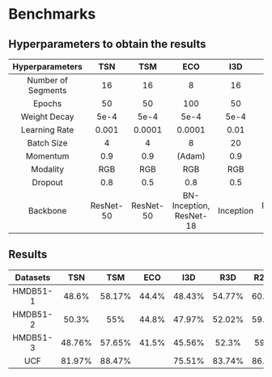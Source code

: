 # Benchmarks

## Hyperparameters to obtain the results
| Hyperparameters   | TSN     | TSM     | ECO                     | I3D   | R3D    | R2P1D         |
| :---------------: | :-----: | :-----: | :---------------------: | :---: | :----: | :-----------: |
| Number of Segments| 16      | 16      | 8                       | 16    | 32     | 32            |
| Epochs            | 50      | 50      | 100                     | 50    | 80     | 80            |
| Weight Decay      | 5e-4    | 5e-4    | 5e-4                    | 5e-4  | 5e-4   | 5e-4          |
| Learning Rate     | 0.001   | 0.0001  | 0.0001                  | 0.01  | 0.001  | 0.001         |
| Batch Size        | 4       | 4       | 8                       | 20    | 16     | 16            |
| Momentum          | 0.9     | 0.9     | (Adam)                  | 0.9   | 0.9    | 0.9           |
| Modality          | RGB     | RGB     | RGB                     | RGB   | RGB    | RGB           |
| Dropout           | 0.8     | 0.5     | 0.8                     | 0.5   | 0.5    | 0.5           |
| Backbone          |ResNet-50|ResNet-50| BN-Inception, ResNet-18 | Inception  |ResNet-50|ResNet-34|

## Results
| Datasets   | TSN     | TSM    | ECO       | I3D   | R3D    | R2P1D   |
| :--------: | :-----: | :----: | :-------: | :---: | :----: | :-----: |
| HMDB51-1   | 48.6%   | 58.17% | 44.4%     | 48.43%| 54.77% | 60.26%  |
| HMDB51-2   | 50.3%   | 55%    | 44.8%     | 47.97%| 52.02% | 59.01%  |
| HMDB51-3   | 48.76%  | 57.65% | 41.5%     | 45.56%| 52.3%  | 59.9%   |
| UCF        | 81.97%  | 88.47% |           | 75.51%| 83.74% | 86.92%  |

